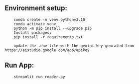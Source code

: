 
## Environment setup:

		conda create -n venv python=3.10  
		conda activate venv
		python -m pip install --upgrade pip
		Install packages:
		pip install -r requirements.txt

		update the .env file with the gemini key genrated from https://aistudio.google.com/app/apikey

## Run App:
		streamlit run reader.py
